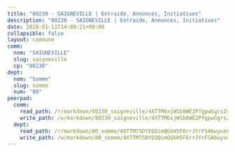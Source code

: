 ```yaml
---
title: "80230 - SAIGNEVILLE | Entraide, Annonces, Initiatives"
description: "80230 - SAIGNEVILLE | Entraide, Annonces, Initiatives"
date: 2020-01-11T14:09:21+09:00
collapsible: false
layout: commune
comm:
  nom: "SAIGNEVILLE"
  slug: saigneville
  cp: "80230"
dept:
  nom: "Somme"
  slug: somme
  num: "80"
peerpad:
  comm:
    read_path: /r/markdown/80230_saigneville/4XTTM6xjWSb8WE2PfgpwGgrsZc1L1NDZppXkriR4k17JxPD8w
    write_path: /w/markdown/80230_saigneville/4XTTM6xjWSb8WE2PfgpwGgrsZc1L1NDZppXkriR4k17JxPD8w-K3TgTqW7NCYhPf6vhW4peHfQmPYDnovEAPUR46o8C15tR6gjRkHt8JuJJ9n1vhBmm44nd1a1Y93fnUUiX5tG7g5Gn5CakPjv5PSg5Uf5uDCprHozrsKBYVdMAAAezUrgc6YXcPNj
  dept:
    read_path: /r/markdown/80_somme/4XTTM75DYEQQimQGkH5F6rrJYrFSA6wyuekdgioEx7v45YjSw
    write_path: /w/markdown/80_somme/4XTTM75DYEQQimQGkH5F6rrJYrFSA6wyuekdgioEx7v45YjSw-K3TgTuB1DbUNHuFo9Fhh6JTUriPx8E5izGkmw9RSNTjUtMFPoZhqqp87szE8th3EytWSHGdhUuQUPjam8aJZh1SdH8pL3ibgUbMdNhU17kjAmSa49LMB2GjXvVwDVurE8mgce3XM
---
```



